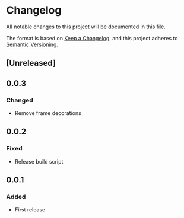 # Changelog

All notable changes to this project will be documented in this file.

The format is based on [Keep a Changelog](https://keepachangelog.com/en/1.1.0/),
and this project adheres to [Semantic Versioning](https://semver.org/spec/v2.0.0.html).

## [Unreleased]

## 0.0.3

### Changed

- Remove frame decorations

## 0.0.2

### Fixed

- Release build script

## 0.0.1

### Added

- First release
